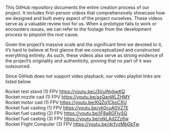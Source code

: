 This GitHub repository documents the entire creation process of our project. It includes first-person videos that comprehensively showcase how we designed and built every aspect of the project ourselves. These videos serve as a valuable review tool for us. When a prototype fails to work or encounters issues, we can refer to the footage from the development process to pinpoint the root cause.

Given the project’s massive scale and the significant time we devoted to it, it’s hard to believe at first glance that we conceptualized and constructed everything entirely. As such, these videos also serve as strong evidence of the project’s originality and authenticity, proving that no part of it was outsourced.

Since GitHub does not support video playback, our video playlist links are listed below.

Rocket test stand (1) FPV        https://youtu.be/J3VujNybwKQ  
Rocket nozzle cad (1) FPV        https://youtu.be/azQanWLZHMY  
Rocket motor cad (1) FPV         https://youtu.be/KQZq1CkoCXU  
Rocket fuel casting (1) FPV      https://youtu.be/vk0cuA0VZ7E  
Rocket fuel casting (2) FPV      https://youtu.be/IF8a8GFIySQ  
Rocket fuel casting (3) FPV      https://youtu.be/otkLAd2Zz6w  
Rocket Flight Computer (3) FPV   https://youtu.be/dcfvzMbGbTw  

